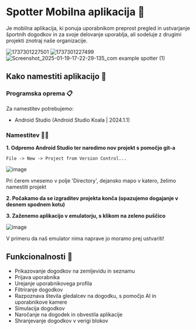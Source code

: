 # Spotter Mobilna aplikacija 📱
Je mobilna aplikacija, ki ponuja uporabnikom preprost pregled in ustvarjanje športnih dogodkov in za svoje delovanje uporablja, ali sodeluje z drugimi projekti znotraj naše organizacije.

![1737301227501](https://github.com/user-attachments/assets/3069f7d6-9fc0-444b-9216-824fe353a055)  ![1737301227499](https://github.com/user-attachments/assets/18866abf-573f-47d3-9484-2f080e20e98b) ![Screenshot_2025-01-19-17-22-29-135_com example spotter (1)](https://github.com/user-attachments/assets/081be106-eaa6-4de4-a692-0996a41550a4)



## Kako namestiti aplikacijo 🤔

### Programska oprema 📋
Za namestitev potrebujemo:
- Android Studio (Android Studio Koala | 2024.1.1)

### Namestitev 🧑‍🔧
**1. Odpremo Android Studio ter naredimo nov projekt s pomočjo git-a**
   ```
   File -> New -> Project from Version Control...
   ```
   ![image](https://github.com/user-attachments/assets/ea4e74af-cd1e-418e-ad9c-7ad27486ffa6)
   
   Pri čerem vnesemo v polje 'Directory', dejansko mapo v katero, želimo namestiti projekt

**2. Počakamo da se izgraditev projekta konča (opazujemo dogajanje v desnem spodnem kotu)**

**3. Zaženemo aplikacijo v emulatorju, s klikom na zeleno puščico**
   
   ![image](https://github.com/user-attachments/assets/cb2aca36-958c-4f25-a8d9-2acf2c06bec6)
   
   V primeru da naš emulator nima naprave jo moramo prej ustvariti!

## Funkcionalnosti 🔎
- Prikazovanje dogodkov na zemljevidu in seznamu
- Prijava uporabnika
- Urejanje uporabnikovega profila
- Filtriranje dogodkov
- Razpoznava števila gledalcev na dogodku, s pomočjo AI in uporabnikove kamere
- Simulacija dogodkov
- Naročanje na dogodek in obvestila aplikacije
- Shranjevanje dogodkov v verigi blokov

